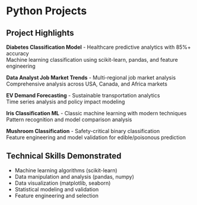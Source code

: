 # Python Projects

## Project Highlights

**Diabetes Classification Model** - Healthcare predictive analytics with 85%+ accuracy  
Machine learning classification using scikit-learn, pandas, and feature engineering

**Data Analyst Job Market Trends** - Multi-regional job market analysis  
Comprehensive analysis across USA, Canada, and Africa markets

**EV Demand Forecasting** - Sustainable transportation analytics  
Time series analysis and policy impact modeling

**Iris Classification ML** - Classic machine learning with modern techniques  
Pattern recognition and model comparison analysis

**Mushroom Classification** - Safety-critical binary classification  
Feature engineering and model validation for edible/poisonous prediction

## Technical Skills Demonstrated
- Machine learning algorithms (scikit-learn)
- Data manipulation and analysis (pandas, numpy)
- Data visualization (matplotlib, seaborn)
- Statistical modeling and validation
- Feature engineering and selection